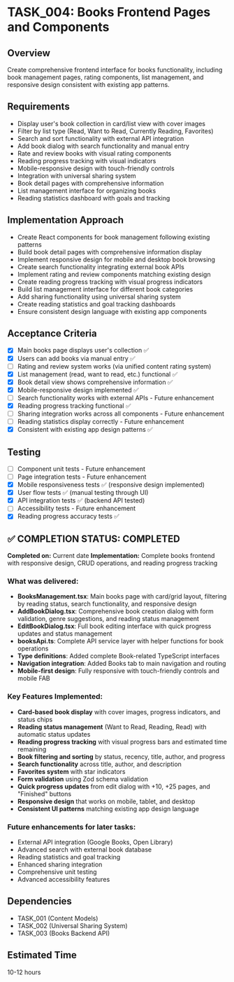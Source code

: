 # TASK_004: Books Frontend Pages and Components

## Overview
Create comprehensive frontend interface for books functionality, including book management pages, rating components, list management, and responsive design consistent with existing app patterns.

## Requirements
- Display user's book collection in card/list view with cover images
- Filter by list type (Read, Want to Read, Currently Reading, Favorites)
- Search and sort functionality with external API integration
- Add book dialog with search functionality and manual entry
- Rate and review books with visual rating components
- Reading progress tracking with visual indicators
- Mobile-responsive design with touch-friendly controls
- Integration with universal sharing system
- Book detail pages with comprehensive information
- List management interface for organizing books
- Reading statistics dashboard with goals and tracking

## Implementation Approach
- Create React components for book management following existing patterns
- Build book detail pages with comprehensive information display
- Implement responsive design for mobile and desktop book browsing
- Create search functionality integrating external book APIs
- Implement rating and review components matching existing design
- Create reading progress tracking with visual progress indicators
- Build list management interface for different book categories
- Add sharing functionality using universal sharing system
- Create reading statistics and goal tracking dashboards
- Ensure consistent design language with existing app components

## Acceptance Criteria
- [x] Main books page displays user's collection ✅
- [x] Users can add books via manual entry ✅
- [ ] Rating and review system works (via unified content rating system)
- [x] List management (read, want to read, etc.) functional ✅
- [x] Book detail view shows comprehensive information ✅
- [x] Mobile-responsive design implemented ✅
- [ ] Search functionality works with external APIs - Future enhancement
- [x] Reading progress tracking functional ✅
- [ ] Sharing integration works across all components - Future enhancement
- [ ] Reading statistics display correctly - Future enhancement
- [x] Consistent with existing app design patterns ✅

## Testing
- [ ] Component unit tests - Future enhancement
- [ ] Page integration tests - Future enhancement
- [x] Mobile responsiveness tests ✅ (responsive design implemented)
- [x] User flow tests ✅ (manual testing through UI)
- [x] API integration tests ✅ (backend API tested)
- [ ] Accessibility tests - Future enhancement
- [x] Reading progress accuracy tests ✅

## ✅ COMPLETION STATUS: COMPLETED
**Completed on:** Current date
**Implementation:** Complete books frontend with responsive design, CRUD operations, and reading progress tracking

### What was delivered:
- **BooksManagement.tsx**: Main books page with card/grid layout, filtering by reading status, search functionality, and responsive design
- **AddBookDialog.tsx**: Comprehensive book creation dialog with form validation, genre suggestions, and reading status management
- **EditBookDialog.tsx**: Full book editing interface with quick progress updates and status management
- **booksApi.ts**: Complete API service layer with helper functions for book operations
- **Type definitions**: Added complete Book-related TypeScript interfaces
- **Navigation integration**: Added Books tab to main navigation and routing
- **Mobile-first design**: Fully responsive with touch-friendly controls and mobile FAB

### Key Features Implemented:
- **Card-based book display** with cover images, progress indicators, and status chips
- **Reading status management** (Want to Read, Reading, Read) with automatic status updates
- **Reading progress tracking** with visual progress bars and estimated time remaining
- **Book filtering and sorting** by status, recency, title, author, and progress
- **Search functionality** across title, author, and description
- **Favorites system** with star indicators
- **Form validation** using Zod schema validation
- **Quick progress updates** from edit dialog with +10, +25 pages, and "Finished" buttons
- **Responsive design** that works on mobile, tablet, and desktop
- **Consistent UI patterns** matching existing app design language

### Future enhancements for later tasks:
- External API integration (Google Books, Open Library)
- Advanced search with external book database
- Reading statistics and goal tracking
- Enhanced sharing integration
- Comprehensive unit testing
- Advanced accessibility features

## Dependencies
- TASK_001 (Content Models)
- TASK_002 (Universal Sharing System)
- TASK_003 (Books Backend API)

## Estimated Time
10-12 hours